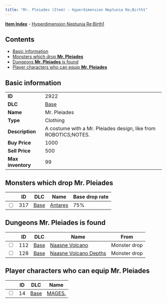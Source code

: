 ```yaml
---
title: "Mr. Pleiades (Item) - Hyperdimension Neptunia Re;Birth1"
---
```


[**Item Index**](/neptunia/rb1/item/index.html) - [Hyperdimension Neptunia Re;Birth1](/neptunia/rb1)

## Contents

- [Basic information](#basic-information)
- [Monsters which drop **Mr. Pleiades**](#monsters-which-drop-mr-pleiades)
- [Dungeons **Mr. Pleiades** is found](#dungeons-mr-pleiades-is-found)
- [Player characters who can equip **Mr. Pleiades**](#player-characters-who-can-equip-mr-pleiades)

## Basic information

|   |   |
| -- | -- |
| **ID** | 2922 |
| **DLC** | [Base](/neptunia/rb1/dlc/1-base.html) |
| **Name** | Mr. Pleiades |
| **Type** | Clothing |
| **Description** | A costume with a Mr. Pleiades design, like from ROBOTICS;NOTES. |
| **Buy Price** | 1000 |
| **Sell Price** | 500 |
| **Max inventory** | 99 |

## Monsters which drop **Mr. Pleiades**

|    | ID | DLC | Name | Base drop rate |
| -- | -- | --- | ---- | -------------- |
| <input type="checkbox" id="rb1-monster-1-317" class="trackbox" /> | 317 | [Base](/neptunia/rb1/dlc/1-base.html) | [Antares](/neptunia/rb1/monster/1-317-antares.html) | 75% |

## Dungeons **Mr. Pleiades** is found

|    | ID | DLC | Name | From |
| -- | -- | --- | ---- | ---- |
| <input type="checkbox" id="rb1-dungeon-1-112" class="trackbox" /> | 112 | [Base](/neptunia/rb1/dlc/1-base.html) | [Naasne Volcano](/neptunia/rb1/dungeon/1-112-naasne-volcano.html) | Monster drop |
| <input type="checkbox" id="rb1-dungeon-1-128" class="trackbox" /> | 128 | [Base](/neptunia/rb1/dlc/1-base.html) | [Naasne Volcano Depths](/neptunia/rb1/dungeon/1-128-naasne-volcano-depths.html) | Monster drop |

## Player characters who can equip **Mr. Pleiades**

|    | ID | DLC | Name |
| -- | -- | --- | ---- |
| <input type="checkbox" id="rb1-player-1-14" class="trackbox" /> | 14 | [Base](/neptunia/rb1/dlc/1-base.html) | [MAGES.](/neptunia/rb1/player/1-14-mages.html) |